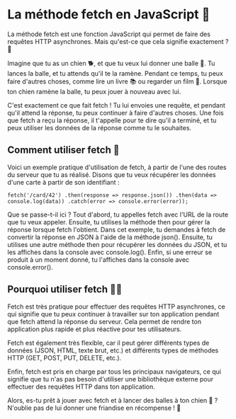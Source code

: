 # La méthode fetch en JavaScript 🐶 
La méthode fetch est une fonction JavaScript qui permet de faire des requêtes HTTP asynchrones. 
Mais qu'est-ce que cela signifie exactement ? 🤔

Imagine que tu as un chien 🐕, et que tu veux lui donner une balle 🎾. Tu lances la balle, et tu attends qu'il te la ramène. 
Pendant ce temps, tu peux faire d'autres choses, comme lire un livre 📚 ou regarder un film 🎥. 
Lorsque ton chien ramène la balle, tu peux jouer à nouveau avec lui.

C'est exactement ce que fait fetch ! Tu lui envoies une requête, et pendant qu'il attend la réponse,
 tu peux continuer à faire d'autres choses. Une fois que fetch a reçu la réponse, 
 il t'appelle pour te dire qu'il a terminé, et tu peux utiliser les données de la réponse comme tu le souhaites.

## Comment utiliser fetch 🚀
Voici un exemple pratique d'utilisation de fetch, à partir de l'une des routes du serveur que tu as réalisé. 
Disons que tu veux récupérer les données d'une carte à partir de son identifiant :

`fetch('/card/42')
  .then(response => response.json())
  .then(data => console.log(data))
  .catch(error => console.error(error));`
	
Que se passe-t-il ici ? Tout d'abord, tu appelles fetch avec l'URL de la route que tu veux appeler. Ensuite, tu utilises la méthode then pour gérer la réponse lorsque fetch l'obtient. Dans cet exemple, tu demandes à fetch de convertir la réponse en JSON à l'aide de la méthode json(). Ensuite, tu utilises une autre méthode then pour récupérer les données du JSON, et tu les affiches dans la console avec console.log(). Enfin, si une erreur se produit à un moment donné, tu l'affiches dans la console avec console.error().

## Pourquoi utiliser fetch 🤷‍♂️
Fetch est très pratique pour effectuer des requêtes HTTP asynchrones, ce qui signifie que tu peux continuer à travailler sur ton application pendant que fetch attend la réponse du serveur. Cela permet de rendre ton application plus rapide et plus réactive pour tes utilisateurs.

Fetch est également très flexible, car il peut gérer différents types de données (JSON, HTML, texte brut, etc.) et différents types de méthodes HTTP (GET, POST, PUT, DELETE, etc.).

Enfin, fetch est pris en charge par tous les principaux navigateurs, ce qui signifie que tu n'as pas besoin d'utiliser une bibliothèque externe pour effectuer des requêtes HTTP dans ton application.

Alors, es-tu prêt à jouer avec fetch et à lancer des balles à ton chien 🎾 ? N'oublie pas de lui donner une friandise en récompense ! 🍖
